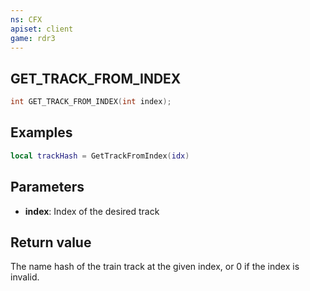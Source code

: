 ```yaml
---
ns: CFX
apiset: client
game: rdr3
---
```

## GET_TRACK_FROM_INDEX

```c
int GET_TRACK_FROM_INDEX(int index);
```

## Examples

```lua
local trackHash = GetTrackFromIndex(idx)
```

## Parameters
* **index**: Index of the desired track

## Return value
The name hash of the train track at the given index, or 0 if the index is invalid.